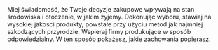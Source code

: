 ---
layout: nothing
categories: Zakupy
tags: tip
body: Miej świadomość, że Twoje decyzje zakupowe wpływają na stan środowiska i otoczenie, w jakim żyjemy. Dokonując wyboru, stawiaj na wysokiej jakości produkty, powstałe przy użyciu metod jak najmniej szkodzących przyrodzie. Wspieraj firmy produkujące w sposób odpowiedzialny. W ten sposób pokażesz, jakie zachowania popierasz.
---